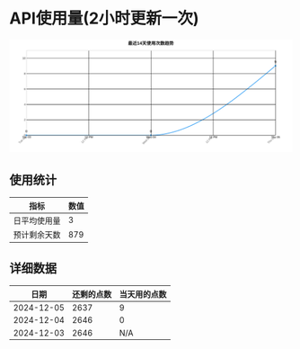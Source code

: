# API使用量(2小时更新一次)



 ![走势图](./chart.svg)

## 使用统计

| 指标 | 数值 |
|------|------|
| 日平均使用量 | 3 |
| 预计剩余天数 | 879 |

## 详细数据

| 日期 | 还剩的点数 | 当天用的点数 |
|------|------------|-------------|
| 2024-12-05 | 2637 | 9 |
| 2024-12-04 | 2646 | 0 |
| 2024-12-03 | 2646 | N/A |
